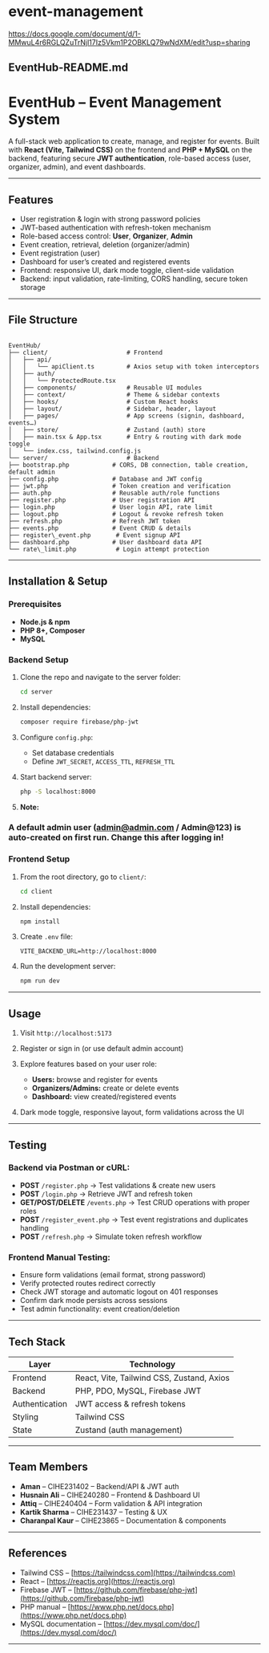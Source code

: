 # event-management
https://docs.google.com/document/d/1-MMwuL4r6RGLQZuTrNjl17Iz5Vkm1P2OBKLQ79wNdXM/edit?usp=sharing


## EventHub-README.md

# EventHub – Event Management System

A full-stack web application to create, manage, and register for events. Built with **React (Vite, Tailwind CSS)** on the frontend and **PHP + MySQL** on the backend, featuring secure **JWT authentication**, role-based access (user, organizer, admin), and event dashboards.

---

##  Features

- User registration & login with strong password policies
- JWT-based authentication with refresh-token mechanism
- Role-based access control: **User**, **Organizer**, **Admin**
- Event creation, retrieval, deletion (organizer/admin)
- Event registration (user)
- Dashboard for user’s created and registered events
- Frontend: responsive UI, dark mode toggle, client-side validation
- Backend: input validation, rate-limiting, CORS handling, secure token storage

---

##  File Structure

```

EventHub/
├── client/                      # Frontend
│   ├── api/
│   │   └── apiClient.ts         # Axios setup with token interceptors
│   ├── auth/
│   │   └── ProtectedRoute.tsx
│   ├── components/              # Reusable UI modules
│   ├── context/                 # Theme & sidebar contexts
│   ├── hooks/                   # Custom React hooks
│   ├── layout/                  # Sidebar, header, layout
│   ├── pages/                   # App screens (signin, dashboard, events…)
│   ├── store/                   # Zustand (auth) store
│   ├── main.tsx & App.tsx       # Entry & routing with dark mode toggle
│   └── index.css, tailwind.config.js
└── server/                      # Backend
├── bootstrap.php            # CORS, DB connection, table creation, default admin
├── config.php               # Database and JWT config
├── jwt.php                  # Token creation and verification
├── auth.php                 # Reusable auth/role functions
├── register.php             # User registration API
├── login.php                # User login API, rate limit
├── logout.php               # Logout & revoke refresh token
├── refresh.php              # Refresh JWT token
├── events.php               # Event CRUD & details
├── register\_event.php       # Event signup API
├── dashboard.php            # User dashboard data API
└── rate\_limit.php           # Login attempt protection

````

---

##  Installation & Setup

### Prerequisites

- **Node.js & npm**
- **PHP 8+, Composer**
- **MySQL**

### Backend Setup

1. Clone the repo and navigate to the server folder:
   ```bash
   cd server


2. Install dependencies:

   ```bash
   composer require firebase/php-jwt
   ```

3. Configure `config.php`:

   * Set database credentials
   * Define `JWT_SECRET`, `ACCESS_TTL`, `REFRESH_TTL`

4. Start backend server:

   ```bash
   php -S localhost:8000
   ```

5. **Note:**
### A default admin user ([admin@admin.com](mailto:admin@admin.com) / Admin@123) is auto-created on first run. Change this after logging in!
### Frontend Setup

1. From the root directory, go to `client/`:

   ```bash
   cd client
   ```

2. Install dependencies:

   ```bash
   npm install
   ```

3. Create `.env` file:

   ```
   VITE_BACKEND_URL=http://localhost:8000
   ```

4. Run the development server:

   ```bash
   npm run dev
   ```

---

## Usage

1. Visit `http://localhost:5173`
2. Register or sign in (or use default admin account)
3. Explore features based on your user role:

   * **Users:** browse and register for events
   * **Organizers/Admins:** create or delete events
   * **Dashboard:** view created/registered events
4. Dark mode toggle, responsive layout, form validations across the UI

---

## Testing

### Backend via Postman or cURL:

* **POST** `/register.php` → Test validations & create new users
* **POST** `/login.php` → Retrieve JWT and refresh token
* **GET/POST/DELETE** `/events.php` → Test CRUD operations with proper roles
* **POST** `/register_event.php` → Test event registrations and duplicates handling
* **POST** `/refresh.php` → Simulate token refresh workflow

### Frontend Manual Testing:

* Ensure form validations (email format, strong password)
* Verify protected routes redirect correctly
* Check JWT storage and automatic logout on 401 responses
* Confirm dark mode persists across sessions
* Test admin functionality: event creation/deletion

---

## Tech Stack

| Layer          | Technology                                |
| -------------- | ----------------------------------------- |
| Frontend       | React, Vite, Tailwind CSS, Zustand, Axios |
| Backend        | PHP, PDO, MySQL, Firebase JWT             |
| Authentication | JWT access & refresh tokens               |
| Styling        | Tailwind CSS                              |
| State          | Zustand (auth management)                 |

---

## Team Members

* **Aman** – CIHE231402 – Backend/API & JWT auth
* **Husnain Ali** – CIHE240280 – Frontend & Dashboard UI
* **Attiq** – CIHE240404 – Form validation & API integration
* **Kartik Sharma** – CIHE231437 – Testing & UX
* **Charanpal Kaur** – CIHE23865 – Documentation & components

---

## References

* Tailwind CSS – [https://tailwindcss.com](https://tailwindcss.com)
* React – [https://reactjs.org](https://reactjs.org)
* Firebase JWT – [https://github.com/firebase/php-jwt](https://github.com/firebase/php-jwt)
* PHP manual – [https://www.php.net/docs.php](https://www.php.net/docs.php)
* MySQL documentation – [https://dev.mysql.com/doc/](https://dev.mysql.com/doc/)

---

